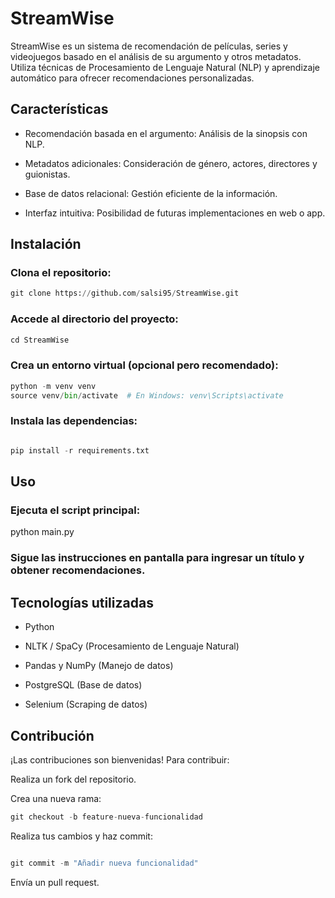 # StreamWise

StreamWise es un sistema de recomendación de películas, series y videojuegos basado en el análisis de su argumento y otros metadatos. Utiliza técnicas de Procesamiento de Lenguaje Natural (NLP) y aprendizaje automático para ofrecer recomendaciones personalizadas.

## Características

- Recomendación basada en el argumento: Análisis de la sinopsis con NLP.

- Metadatos adicionales: Consideración de género, actores, directores y guionistas.

- Base de datos relacional: Gestión eficiente de la información.

- Interfaz intuitiva: Posibilidad de futuras implementaciones en web o app.

## Instalación

### Clona el repositorio:
```python
git clone https://github.com/salsi95/StreamWise.git 
```


### Accede al directorio del proyecto:
```python
cd StreamWise
```

### Crea un entorno virtual (opcional pero recomendado):
```python
python -m venv venv
source venv/bin/activate  # En Windows: venv\Scripts\activate
```

### Instala las dependencias:
```python

pip install -r requirements.txt
```

## Uso

### Ejecuta el script principal:

python main.py

### Sigue las instrucciones en pantalla para ingresar un título y obtener recomendaciones.

## Tecnologías utilizadas

- Python

- NLTK / SpaCy (Procesamiento de Lenguaje Natural)

- Pandas y NumPy (Manejo de datos)

- PostgreSQL (Base de datos)

- Selenium (Scraping de datos)

## Contribución

¡Las contribuciones son bienvenidas! Para contribuir:

Realiza un fork del repositorio.

Crea una nueva rama:
```python
git checkout -b feature-nueva-funcionalidad
```

Realiza tus cambios y haz commit:
```python

git commit -m "Añadir nueva funcionalidad"
```

Envía un pull request.